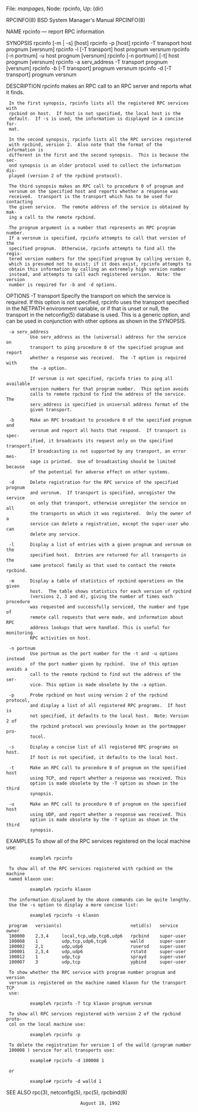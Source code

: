 File: *manpages*,  Node: rpcinfo,  Up: (dir)

RPCINFO(8)                BSD System Manager's Manual               RPCINFO(8)

NAME
     rpcinfo — report RPC information

SYNOPSIS
     rpcinfo [-m | -s] [host]
     rpcinfo -p [host]
     rpcinfo -T transport host prognum [versnum]
     rpcinfo -l [-T transport] host prognum versnum
     rpcinfo [-n portnum] -u host prognum [versnum]
     rpcinfo [-n portnum] [-t] host prognum [versnum]
     rpcinfo -a serv_address -T transport prognum [versnum]
     rpcinfo -b [-T transport] prognum versnum
     rpcinfo -d [-T transport] prognum versnum

DESCRIPTION
     rpcinfo makes an RPC call to an RPC server and reports what it finds.

     In the first synopsis, rpcinfo lists all the registered RPC services with
     rpcbind on host.  If host is not specified, the local host is the
     default.  If -s is used, the information is displayed in a concise for-
     mat.

     In the second synopsis, rpcinfo lists all the RPC services registered
     with rpcbind, version 2.  Also note that the format of the information is
     different in the first and the second synopsis.  This is because the sec-
     ond synopsis is an older protocol used to collect the information dis-
     played (version 2 of the rpcbind protocol).

     The third synopsis makes an RPC call to procedure 0 of prognum and
     versnum on the specified host and reports whether a response was
     received.  transport is the transport which has to be used for contacting
     the given service.  The remote address of the service is obtained by mak-
     ing a call to the remote rpcbind.

     The prognum argument is a number that represents an RPC program number.
     If a versnum is specified, rpcinfo attempts to call that version of the
     specified prognum.  Otherwise, rpcinfo attempts to find all the regis-
     tered version numbers for the specified prognum by calling version 0,
     which is presumed not to exist; if it does exist, rpcinfo attempts to
     obtain this information by calling an extremely high version number
     instead, and attempts to call each registered version.  Note: the version
     number is required for -b and -d options.

OPTIONS
     -T transport
             Specify the transport on which the service is required.  If this
             option is not specified, rpcinfo uses the transport specified in
             the NETPATH environment variable, or if that is unset or null,
             the transport in the netconfig(5) database is used.  This is a
             generic option, and can be used in conjunction with other options
             as shown in the SYNOPSIS.

     -a serv_address
             Use serv_address as the (universal) address for the service on
             transport to ping procedure 0 of the specified prognum and report
             whether a response was received.  The -T option is required with
             the -a option.

             If versnum is not specified, rpcinfo tries to ping all available
             version numbers for that program number.  This option avoids
             calls to remote rpcbind to find the address of the service.  The
             serv_address is specified in universal address format of the
             given transport.

     -b      Make an RPC broadcast to procedure 0 of the specified prognum and
             versnum and report all hosts that respond.  If transport is spec-
             ified, it broadcasts its request only on the specified transport.
             If broadcasting is not supported by any transport, an error mes-
             sage is printed.  Use of broadcasting should be limited because
             of the potential for adverse effect on other systems.

     -d      Delete registration for the RPC service of the specified prognum
             and versnum.  If transport is specified, unregister the service
             on only that transport, otherwise unregister the service on all
             the transports on which it was registered.  Only the owner of a
             service can delete a registration, except the super-user who can
             delete any service.

     -l      Display a list of entries with a given prognum and versnum on the
             specified host.  Entries are returned for all transports in the
             same protocol family as that used to contact the remote rpcbind.

     -m      Display a table of statistics of rpcbind operations on the given
             host.  The table shows statistics for each version of rpcbind
             (versions 2, 3 and 4), giving the number of times each procedure
             was requested and successfully serviced, the number and type of
             remote call requests that were made, and information about RPC
             address lookups that were handled. This is useful for monitoring
             RPC activities on host.

     -n portnum
             Use portnum as the port number for the -t and -u options instead
             of the port number given by rpcbind.  Use of this option avoids a
             call to the remote rpcbind to find out the address of the ser-
             vice. This option is made obsolete by the -a option.

     -p      Probe rpcbind on host using version 2 of the rpcbind protocol,
             and display a list of all registered RPC programs.  If host is
             not specified, it defaults to the local host.  Note: Version 2 of
             the rpcbind protocol was previously known as the portmapper pro-
             tocol.

     -s      Display a concise list of all registered RPC programs on host.
             If host is not specified, it defaults to the local host.

     -t      Make an RPC call to procedure 0 of prognum on the specified host
             using TCP, and report whether a response was received. This
             option is made obsolete by the -T option as shown in the third
             synopsis.

     -u      Make an RPC call to procedure 0 of prognum on the specified host
             using UDP, and report whether a response was received. This
             option is made obsolete by the -T option as shown in the third
             synopsis.

EXAMPLES
     To show all of the RPC services registered on the local machine use:

             example% rpcinfo

     To show all of the RPC services registered with rpcbind on the machine
     named klaxon use:

             example% rpcinfo klaxon

     The information displayed by the above commands can be quite lengthy.
     Use the -s option to display a more concise list:

             example$ rpcinfo -s klaxon

     program   version(s)                          netid(s)   service      owner
     100000    2,3,4     local,tcp,udp,tcp6,udp6   rpcbind    super-user
     100008    1         udp,tcp,udp6,tcp6         walld      super-user
     100002    2,1       udp,udp6                  rusersd    super-user
     100001    2,3,4     udp,udp6                  rstatd     super-user
     100012    1         udp,tcp                   sprayd     super-user
     100007    3         udp,tcp                   ypbind     super-user

     To show whether the RPC service with program number prognum and version
     versnum is registered on the machine named klaxon for the transport TCP
     use:

             example% rpcinfo -T tcp klaxon prognum versnum

     To show all RPC services registered with version 2 of the rpcbind proto-
     col on the local machine use:

             example% rpcinfo -p

     To delete the registration for version 1 of the walld (program number
     100008 ) service for all transports use:

             example# rpcinfo -d 100008 1

     or

             example# rpcinfo -d walld 1

SEE ALSO
     rpc(3), netconfig(5), rpc(5), rpcbind(8)

                                August 18, 1992
